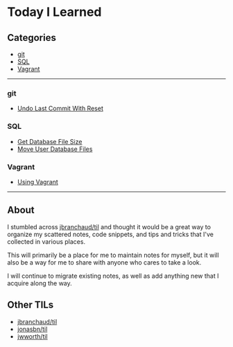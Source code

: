 # Today I Learned

## Categories

- [git](#git)
- [SQL](#sql)
- [Vagrant](#vagrant)

---

### git

- [Undo Last Commit With Reset](git/undo-last-commit-with-reset.md)

### SQL

- [Get Database File Size](sql/get-database-file-size.md)
- [Move User Database Files](sql/move-user-database-files.md)

### Vagrant

- [Using Vagrant](vagrant/using-vagrant.md)

---

## About

I stumbled across [jbranchaud/til](https://github.com/jbranchaud/til) and thought it would be a great way to organize my scattered notes, code snippets, and tips and tricks that I've collected in various places.

This will primarily be a place for me to maintain notes for myself, but it will also be a way for me to share with anyone who cares to take a look.

I will continue to migrate existing notes, as well as add anything new that I acquire along the way.

## Other TILs

- [jbranchaud/til](https://github.com/jbranchaud/til)
- [jonasbn/til](http://jonasbn.github.io/til/)
- [jwworth/til](https://github.com/jwworth/til)
